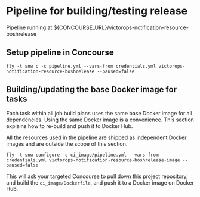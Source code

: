 Pipeline for building/testing release
=====================================

Pipeline running at ${CONCOURSE_URL}/victorops-notification-resource-boshrelease

Setup pipeline in Concourse
---------------------------

```
fly -t snw c -c pipeline.yml --vars-from credentials.yml victorops-notification-resource-boshrelease --paused=false
```

Building/updating the base Docker image for tasks
-------------------------------------------------

Each task within all job build plans uses the same base Docker image for all dependencies. Using the same Docker image is a convenience. This section explains how to re-build and push it to Docker Hub.

All the resources used in the pipeline are shipped as independent Docker images and are outside the scope of this section.

```
fly -t snw configure -c ci_image/pipeline.yml --vars-from credentials.yml victorops-notification-resource-boshrelease-image --paused=false
```

This will ask your targeted Concourse to pull down this project repository, and build the `ci_image/Dockerfile`, and push it to a Docker image on Docker Hub.
